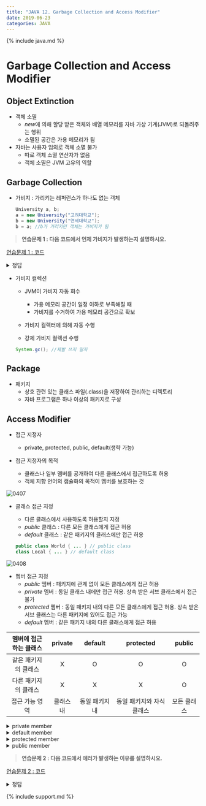 ```yaml
---
title: "JAVA 12. Garbage Collection and Access Modifier"
date: 2019-06-23
categories: JAVA
---
```


{% include java.md %}

# Garbage Collection and Access Modifier

## Object Extinction

* 객체 소멸
  * *new*에 의해 할당 받은 객체와 배열 메모리를 자바 가상 기계(JVM)로 되돌려주는 행위
  * 소멸된 공간은 가용 메모리가 됨
* 자바는 사용자 임의로 객체 소멸 불가
  * 따로 객체 소멸 연산자가 없음
  * 객체 소멸은 JVM 고유의 역할
  
## Garbage Collection

* 가비지 : 가리키는 레퍼런스가 하나도 없는 객체
  
  ~~~java
  University a, b;
  a = new University("고려대학교");
  b = new University("연세대학교");
  b = a; //b가 가리키던 객체는 가비지가 됨
  ~~~
  
> **연습문제 1 : 다음 코드에서 언제 가비지가 발생하는지 설명하시오.**

[연습문제 1 : 코드](https://github.com/DetegiCE/JavaStudy/blob/master/chapter4/GarbageEx.java)

<details><summary>정답</summary>

<img src = "https://user-images.githubusercontent.com/26007107/59971008-a6fda680-95ae-11e9-9f65-123f5d79ae09.png">

</details>

* 가비지 컬렉션
  * JVM이 가비지 자동 회수
    * 가용 메모리 공간이 일정 이하로 부족해질 때
    * 가비지를 수거하여 가용 메모리 공간으로 확보
  * 가비지 컬렉터에 의해 자동 수행
  
  * 강제 가비지 컬렉션 수행
  ~~~java
  System.gc(); //제발 쓰지 말자
  ~~~
  
## Package
* 패키지
  * 상호 관련 있는 클래스 파일(.class)을 저장하여 관리하는 디렉토리
  * 자바 프로그램은 하나 이상의 패키지로 구성
  
## Access Modifier
* 접근 지정자
  * private, protected, public, default(생략 가능)
  
* 접근 지정자의 목적
  * 클래스나 일부 멤버를 공개하여 다른 클래스에서 접근하도록 허용
  * 객체 지향 언어의 캡슐화의 목적이 멤버를 보호하는 것
  
![0407](https://user-images.githubusercontent.com/26007107/59971055-36a35500-95af-11e9-9b83-8509e2867854.png)

* 클래스 접근 지정
  * 다른 클래스에서 사용하도록 허용할지 지정
  * *public* 클래스 : 다른 모든 클래스에게 접근 허용
  * *default* 클래스 : 같은 패키지의 클래스에만 접근 허용
  
  ~~~java
  public class World { ... } // public class
  class Local { ... } // default class
  ~~~
  
![0408](https://user-images.githubusercontent.com/26007107/59971063-81bd6800-95af-11e9-83ef-a1d755659522.png)

* 멤버 접근 지정
  * *public* 멤버 : 패키지에 관계 없이 모든 클래스에게 접근 허용
  * *private* 멤버 : 동일 클래스 내에만 접근 허용. 상속 받은 서브 클래스에서 접근 불가
  * *protected* 멤버 : 동일 패키지 내의 다른 모든 클래스에게 접근 허용. 상속 받은 서브 클래스는 다른 패키지에 있어도 접근 가능
  * *default* 멤버 : 같은 패키지 내의 다른 클래스에게 접근 허용
  
| 멤버에 접근하는 클래스 | private | default | protected | public |
|:---:|:---:|:---:|:---:|:---:|
| 같은 패키지의 클래스 | X | O | O | O |
| 다른 패키지의 클래스 | X | X | X | O|
| 접근 가능 영역 | 클래스 내 | 동일 패키지 내 | 동일 패키지와 자식 클래스 | 모든 클래스 |

<details><summary>private member</summary>
<img src="https://user-images.githubusercontent.com/26007107/59971085-4b341d00-95b0-11e9-9691-11cfa1e9778d.png">
</details>

<details><summary>default member</summary>
<img src="https://user-images.githubusercontent.com/26007107/59971102-964e3000-95b0-11e9-974a-12fa9472b3f3.png">
</details>

<details><summary>protected member</summary>
<img src="https://user-images.githubusercontent.com/26007107/59971107-b382fe80-95b0-11e9-9e68-361ca7996901.png">
</details>

<details><summary>public member</summary>
<img src="https://user-images.githubusercontent.com/26007107/59971111-cc8baf80-95b0-11e9-835b-96c10098b054.png">
</details>

> **연습문제 2 : 다음 코드에서 에러가 발생하는 이유를 설명하시오.**

[연습문제 2 : 코드](https://github.com/DetegiCE/JavaStudy/blob/master/chapter4/AccessEx.java)

<details><summary>정답</summary>
  
field4는 SampleClass의 private 멤버이므로 SampleClass 외에 다른 클래스에서 접근할 수 없다.

</details>


{% include support.md %}
